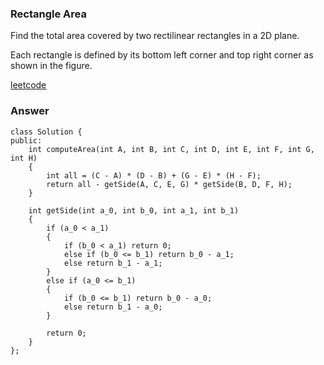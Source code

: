 ### Rectangle Area
Find the total area covered by two rectilinear rectangles in a 2D plane.

Each rectangle is defined by its bottom left corner and top right corner as shown in the figure.

[leetcode](https://leetcode.com/problems/rectangle-area/description/)

### Answer 

	class Solution {
	public:
	    int computeArea(int A, int B, int C, int D, int E, int F, int G, int H)
	    {
	        int all = (C - A) * (D - B) + (G - E) * (H - F);
	        return all - getSide(A, C, E, G) * getSide(B, D, F, H);
	    }
	    
	    int getSide(int a_0, int b_0, int a_1, int b_1)
	    {
	        if (a_0 < a_1)
	        {
	            if (b_0 < a_1) return 0;
	            else if (b_0 <= b_1) return b_0 - a_1;
	            else return b_1 - a_1;
	        }
	        else if (a_0 <= b_1)
	        {
	            if (b_0 <= b_1) return b_0 - a_0;
	            else return b_1 - a_0;
	        }
	        
	        return 0;
	    }
	};